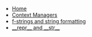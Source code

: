 * [Home](/)
* [Context Managers](context-managers.md)
* [f-strings and string formatting](fstrings.md)
* [\_\_repr\_\_ and \_\_str_\_](reprstr.md)